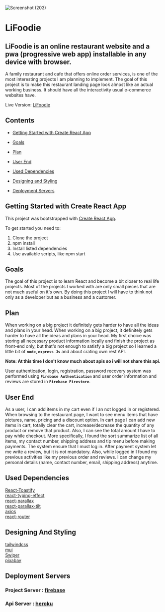 ![Screenshot (203)](https://user-images.githubusercontent.com/99950805/188583085-4138cf64-eb9d-4c90-9ac8-9db504d2ca0f.png)
# LiFoodie

## LiFoodie is an online restaurant website and a pwa (progressive web app) installable in any device with browser.

A family restaurant and cafe that offers online order services, is one of the most interesting projects I am planning to implement. The goal of this project is to make this restaurant landing page look almost like an actual working business. It should have all the interactivity usual e-commerce websites have.


Live Version: [LiFoodie](https://lifoodie-dev.web.app/)


## Contents
- [Getting Started with Create React App](#gettingStarted)
- [Goals](#goals)
- [Plan](#plan)
- [User End](#user)
- [Used Dependencies](#dependencies)

- [Designing and Styling](#design)
- [Deployment Servers](#server)
## Getting Started with Create React App <a id="gettingStarted"></a>

This project was bootstrapped with [Create React App](https://github.com/facebook/create-react-app).

To get started you need to:

1. Clone the project
2. npm install
3. Install listed dependencies
4. Use available scripts, like npm start

## Goals <a id="goals"></a>

The goal of this project is to learn React and become a bit closer to real life projects. Most of the projects I worked with are only small pieces that are not much useful on it's own. By doing this project I will have to think not only as a developer but as a business and a customer.

## Plan <a id="plan"></a>

When working on a big project it definitely gets harder to have all the ideas and plans in your head. When working on a big project, it definitely gets harder to have all the ideas and plans in your head. My first choice was storing all necessary product information locally and finish the project as front-end only, but that's not enough to satisfy a big project so I learned a little bit of **`node`, `express Js`** and about crating own rest API.

**Note: At this time I don't know much about apis so i will not share this api.**

User authentication, login, registration, password recovery system was performed using **`Firebase Authentication`** and user order information and reviews are stored in **`Firebase Firestore`**.

## User End <a id="user"></a>

As a user,  I can add items in my cart even if I an not logged in or registered. When browsing to the restaurant page, I want to see menu items that have pictures, name, pricing and a discount option. In cart page I can add new items in cart, totally clear the cart, increase/decrease the quantity of any product or remove that product. Also, I can see the total amount I have to pay while checkout. More specifically, I found the sort summarize list of all items, my contact number, shipping address and tip menu before making payments. The system ensure that I must log in. After payment system let me write a review, but it is not mandatory. 
Also, while logged in I found my previous activities like my previous order and reviews. I can change my personal details (name, contact number, email, shipping address) anytime.


## Used Dependencies <a id='dependencies'></a>
<a href='https://www.npmjs.com/package/react-toastify' target='_blank'>React-Toastify</a> <br/>
<a href='https://www.npmjs.com/package/react-typing-effect' target='_blank'>react-typing-effect</a> <br/>
<a href='https://www.npmjs.com/package/react-parallax' target='_blank'>react-parallax</a> <br/>
<a href='https://www.npmjs.com/package/react-parallax-tilt' target='_blank'>react-parallax-tilt</a><br/>
<a href='https://www.npmjs.com/package/axios' target='_blank'>axios</a><br/>
<a href='https://www.npmjs.com/package/react-router' target='_blank'>react-router</a>

## Designing And Styling  <a id='design'></a>
<a href='https://tailwindcss.com/' target='_blank'>tailwindcss</a> <br/>
<a href='https://mui.com/' target='_blank'>mui</a> <br/>
<a href='https://swiperjs.com'>Swiper</a><br/>
<a href='https://pixabay.com/'>pixabay</a>

## Deployment Servers<a id='server'></a>
### Project Server : <a href='https://firebase.google.com/' target='_blank'>firebase</a> <br/>
### Api Server : <a href='https://www.heroku.com/platform' target='_blank'>heroku</a>